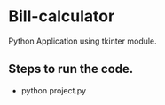 # Bill-calculator
Python Application using tkinter module.

## Steps to run the code.
* python project.py

